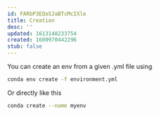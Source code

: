 ```yaml
---
id: FARbP3EQoSJaBTcMcIXle
title: Creation
desc: ''
updated: 1613148233754
created: 1600970442296
stub: false
---
```



You can create an env from a given .yml file using 

```bash
conda env create -f environment.yml
```

Or directly like this 

```bash
conda create --name myenv
```
